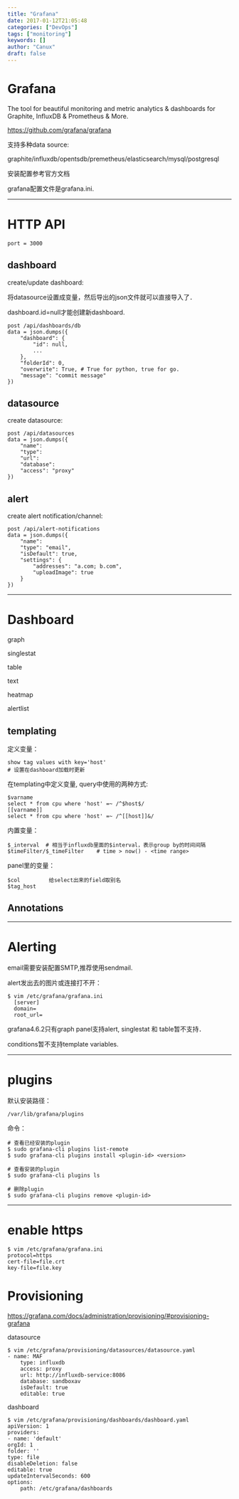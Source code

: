 ```yaml
---
title: "Grafana"
date: 2017-01-12T21:05:48
categories: ["DevOps"]
tags: ["monitoring"]
keywords: []
author: "Canux"
draft: false
---
```


# Grafana

The tool for beautiful monitoring and metric analytics & dashboards for Graphite, InfluxDB & Prometheus & More.

<https://github.com/grafana/grafana>

支持多种data source:

graphite/influxdb/opentsdb/premetheus/elasticsearch/mysql/postgresql

安装配置参考官方文档

grafana配置文件是grafana.ini.

***

# HTTP API

    port = 3000

## dashboard

create/update dashboard:

将datasource设置成变量，然后导出的json文件就可以直接导入了．

dashboard.id=null才能创建新dashboard.

    post /api/dashboards/db
    data = json.dumps({
        "dashboard": {
            "id": null,
            ...
        },
        "folderId": 0,
        "overwrite": True, # True for python, true for go.
        "message": "commit message"
    })

## datasource

create datasource:

    post /api/datasources
    data = json.dumps({
        "name":
        "type":
        "url":
        "database":
        "access": "proxy"
    })

## alert

create alert notification/channel:

    post /api/alert-notifications
    data = json.dumps({
        "name":
        "type": "email",
        "isDefault": true,
        "settings": {
            "addresses": "a.com; b.com",
            "uploadImage": true
        }
    })

***

# Dashboard

graph

singlestat

table

text

heatmap

alertlist

## templating

定义变量：

    show tag values with key='host'
    # 设置在dashboard加载时更新

在templating中定义变量, query中使用的两种方式:

    $varname
    select * from cpu where 'host' =~ /^$host$/
    [[varname]]
    select * from cpu where 'host' =~ /^[[host]]&/

内置变量：

    $_interval  # 相当于influxdb里面的$interval，表示group by的时间间隔
    $timeFilter/$_timeFilter    # time > now() - <time range>

panel里的变量：

    $col         给select出来的field取别名
    $tag_host

## Annotations

***

# Alerting

email需要安装配置SMTP,推荐使用sendmail.

alert发出去的图片或连接打不开：

    $ vim /etc/grafana/grafana.ini
      [server]
      domain=
      root_url=

grafana4.6.2只有graph panel支持alert, singlestat 和 table暂不支持．

conditions暂不支持template variables.

***

# plugins

默认安装路径：

    /var/lib/grafana/plugins

命令：

    # 查看已经安装的plugin
    $ sudo grafana-cli plugins list-remote
    $ sudo grafana-cli plugins install <plugin-id> <version>

    # 查看安装的plugin
    $ sudo grafana-cli plugins ls

    # 删除plugin
    $ sudo grafana-cli plugins remove <plugin-id>

***

# enable https

    $ vim /etc/grafana/grafana.ini
    protocol=https
    cert-file=file.crt
    key-file=file.key

# Provisioning

<https://grafana.com/docs/administration/provisioning/#provisioning-grafana>

datasource

    $ vim /etc/grafana/provisioning/datasources/datasource.yaml
    - name: MAF
        type: influxdb
        access: proxy
        url: http://influxdb-service:8086
        database: sandboxav
        isDefault: true
        editable: true

dashboard

    $ vim /etc/grafana/provisioning/dashboards/dashboard.yaml
    apiVersion: 1
    providers:
    - name: 'default'
    orgId: 1
    folder: ''
    type: file
    disableDeletion: false
    editable: true
    updateIntervalSeconds: 600
    options:
        path: /etc/grafana/dashboards
